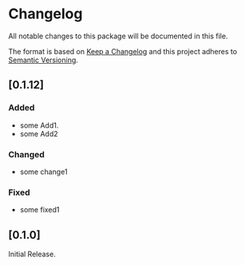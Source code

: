 # Changelog
All notable changes to this package will be documented in this file.

The format is based on [Keep a Changelog](http://keepachangelog.com/en/1.0.0/)
and this project adheres to [Semantic Versioning](http://semver.org/spec/v2.0.0.html).

## [0.1.12]

### Added
 - some Add1.
 - some Add2 

### Changed
- some change1

### Fixed
 - some fixed1


## [0.1.0]
 Initial Release.
